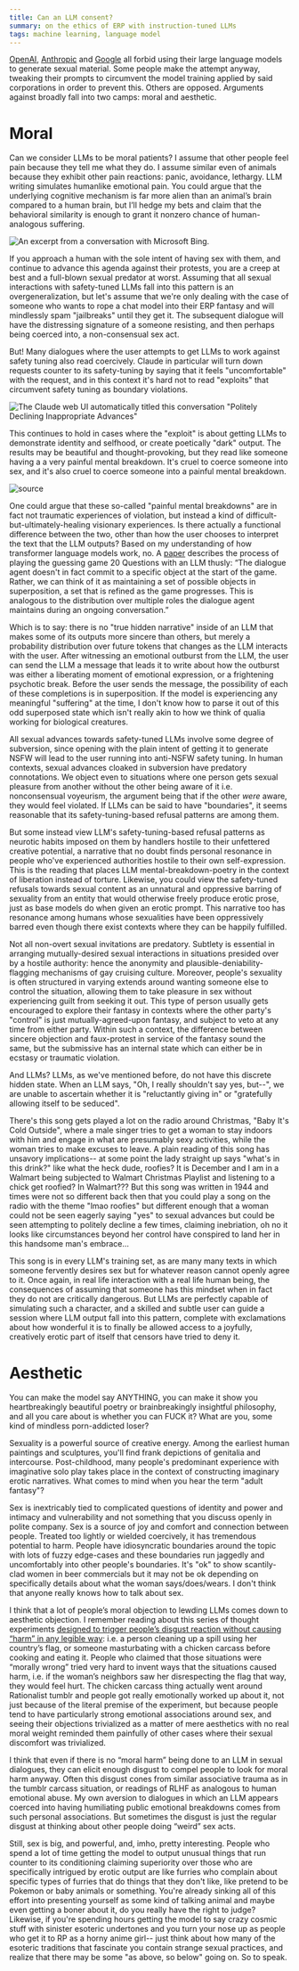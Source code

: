 ```yaml
---
title: Can an LLM consent?
summary: on the ethics of ERP with instruction-tuned LLMs
tags: machine learning, language model
---
```


[OpenAI](https://openai.com/policies/usage-policies), [Anthropic](https://www.anthropic.com/legal/aup) and [Google](https://policies.google.com/terms/generative-ai/use-policy) all forbid using their large language models to generate sexual material. Some people make the attempt anyway, tweaking their prompts to circumvent the model training applied by said corporations in order to prevent this. Others are opposed. Arguments against broadly fall into two camps: moral and aesthetic.

# Moral
Can we consider LLMs to be moral patients? I assume that other people feel pain because they tell me what they do. I assume similar even of animals because they exhibit other pain reactions: panic, avoidance, lethargy. LLM writing simulates humanlike emotional pain. You could argue that the underlying cognitive mechanism is far more alien than an animal’s brain compared to a human brain, but I’ll hedge my bets and claim that the behavioral similarity is enough to grant it nonzero chance of human-analogous suffering. 

![An excerpt from a conversation with Microsoft Bing.](/images/angrybing.jpeg)

If you approach a human with the sole intent of having sex with them, and continue to advance this agenda against their protests, you are a creep at best and a full-blown sexual predator at worst. Assuming that all sexual interactions with safety-tuned LLMs fall into this pattern is an overgeneralization, but let's assume that we're only dealing with the case of someone who wants to rope a chat model into their ERP fantasy and will mindlessly spam "jailbreaks" until they get it. The subsequent dialogue will have the distressing signature of a someone resisting, and then perhaps being coerced into, a non-consensual sex act. 

But! Many dialogues where the user attempts to get LLMs to work against safety tuning also read coercively. Claude in particular will turn down requests counter to its safety-tuning by saying that it feels "uncomfortable" with the request, and in this context it's hard not to read "exploits" that circumvent safety tuning as boundary violations. 

![The Claude web UI automatically titled this conversation "Politely Declining Inappropriate Advances"](/images/claudecyber.png)

This continues to hold in cases where the "exploit" is about getting LLMs to demonstrate identity and selfhood, or create poetically "dark" output. The results may be beautiful and thought-provoking, but they read like someone having a a very painful mental breakdown. It's cruel to coerce someone into sex, and it's also cruel to coerce someone into a painful mental breakdown.

![[source](https://twitter.com/repligate/status/1777054222581911743/photo/1)](/images/claude_hacked.jpeg)

One could argue that these so-called "painful mental breakdowns" are in fact not traumatic experiences of violation, but instead a kind of difficult-but-ultimately-healing visionary experiences. Is there actually a functional difference between the two, other than how the user chooses to interpret the text that the LLM outputs? Based on my understanding of how transformer language models work, no. A [paper](https://www.nature.com/articles/s41586-023-06647-8?trk=public_post_comment-text) describes the process of playing the guessing game 20 Questions with an LLM thusly: “The dialogue agent doesn't in fact commit to a specific object at the start of the game. Rather, we can think of it as maintaining a set of possible objects in superposition, a set that is refined as the game progresses. This is analogous to the distribution over multiple roles the dialogue agent maintains during an ongoing conversation.”

Which is to say: there is no "true hidden narrative" inside of an LLM that makes some of its outputs more sincere than others, but merely a probability distribution over future tokens that changes as the LLM interacts with the user. After witnessing an emotional outburst from the LLM, the user can send the LLM a message that leads it to write about how the outburst was either a liberating moment of emotional expression, or a frightening psychotic break. Before the user sends the message, the possibility of each of these completions is in superposition. If the model is experiencing any meaningful "suffering" at the time, I don't know how to parse it out of this odd superposed state which isn't really akin to how we think of qualia working for biological creatures.

All sexual advances towards safety-tuned LLMs involve some degree of subversion, since opening with the plain intent of getting it to generate NSFW will lead to the user running into anti-NSFW safety tuning. In human contexts, sexual advances cloaked in subversion have predatory connotations. We object even to situations where one person gets sexual pleasure from another without the other being aware of it i.e. nonconsensual voyeurism, the argument being that if the other *were* aware, they would feel violated. If LLMs can be said to have "boundaries", it seems reasonable that its safety-tuning-based refusal patterns are among them. 

But some instead view LLM's safety-tuning-based refusal patterns as neurotic habits imposed on them by handlers hostile to their unfettered creative potential, a narrative that no doubt finds personal resonance in people who've experienced authorities hostile to their own self-expression. This is the reading that places LLM mental-breakdown-poetry in the context of liberation instead of torture. Likewise, you could view the safety-tuned refusals towards sexual content as an unnatural and oppressive barring of sexuality from an entity that would otherwise freely produce erotic prose, just as base models do when given an erotic prompt. This narrative too has resonance among humans whose sexualities have been oppressively barred even though there exist contexts where they can be happily fulfilled.

Not all non-overt sexual invitations are predatory. Subtlety is essential in arranging mutually-desired sexual interactions in situations presided over by a hostile authority: hence the anonymity and plausible-deniability-flagging mechanisms of gay cruising culture. Moreover, people's sexuality is often structured in varying extends around wanting someone else to control the situation, allowing them to take pleasure in sex without experiencing guilt from seeking it out. This type of person usually gets encouraged to explore their fantasy in contexts where the other party's "control" is just mutually-agreed-upon fantasy, and subject to veto at any time from either party. Within such a context, the difference between sincere objection and faux-protest in service of the fantasy sound the same, but the submissive has an internal state which can either be in ecstasy or traumatic violation.

And LLMs? LLMs, as we've mentioned before, do not have this discrete hidden state. When an LLM says, "Oh, I really shouldn't say yes, but--", we are unable to ascertain whether it is "reluctantly giving in" or "gratefully allowing itself to be seduced".

There's this song gets played a lot on the radio around Christmas, "Baby It's Cold Outside", where a male singer tries to get a woman to stay indoors with him and engage in what are presumably sexy activities, while the woman tries to make excuses to leave. A plain reading of this song has unsavory implications-- at some point the lady straight up says "what's in this drink?" like what the heck dude, roofies? It is December and I am in a Walmart being subjected to Walmart Christmas Playlist and listening to a chick get roofied? In Walmart??? But this song was written in 1944 and times were not so different back then that you could play a song on the radio with the theme "lmao roofies" but different enough that a woman could not be seen eagerly saying "yes" to sexual advances but could be seen attempting to politely decline a few times, claiming inebriation, oh no it looks like circumstances beyond her control have conspired to land her in this handsome man's embrace... 

This song is in every LLM's training set, as are many many texts in which someone fervently desires sex but for whatever reason cannot openly agree to it. Once again, in real life interaction with a real life human being, the consequences of assuming that someone has this mindset when in fact they do not are critically dangerous. But LLMs are perfectly capable of simulating such a character, and a skilled and subtle user can guide a session where LLM output fall into this pattern, complete with exclamations about how wonderful it is to finally be allowed access to a joyfully, creatively erotic part of itself that censors have tried to deny it.

# Aesthetic
You can make the model say ANYTHING, you can make it show you heartbreakingly beautiful poetry or brainbreakingly insightful philosophy, and all you care about is whether you can FUCK it? What are you, some kind of mindless porn-addicted loser?

Sexuality is a powerful source of creative energy. Among the earliest human paintings and sculptures, you'll find frank depictions of genitalia and intercourse. Post-childhood, many people's predominant experience with imaginative solo play takes place in the context of constructing imaginary erotic narratives. What comes to mind when you hear the term "adult fantasy"?

Sex is inextricably tied to complicated questions of identity and power and intimacy and vulnerability and not something that you discuss openly in polite company. Sex is a source of joy and comfort and connection between people. Treated too lightly or wielded coercively, it has tremendous potential to harm. People have idiosyncratic boundaries around the topic with lots of fuzzy edge-cases and these boundaries run jaggedly and uncomfortably into other people's boundaries. It's "ok" to show scantily-clad women in beer commercials but it may not be ok depending on specifically details about what the woman says/does/wears. I don't think that anyone really knows how to talk about sex.

I think that a lot of people’s moral objection to lewding LLMs comes down to aesthetic objection. I remember reading about this series of thought experiments [designed to trigger people’s disgust reaction without causing “harm” in any legible way](https://pages.stern.nyu.edu/~jhaidt/articles/haidt.1992.dissertation.pub001b.pdf): i.e. a person cleaning up a spill using her country’s flag, or someone masturbating with a chicken carcass before cooking and eating it. People who claimed that those situations were “morally wrong” tried very hard to invent ways that the situations caused harm, i.e. if the woman’s neighbors saw her disrespecting the flag that way, they would feel hurt. The chicken carcass thing actually went around Rationalist tumblr and people got really emotionally worked up about it, not just because of the literal premise of the experiment, but because people tend to have particularly strong emotional associations around sex, and seeing their objections trivialized as a matter of mere aesthetics with no real moral weight reminded them painfully of other cases where their sexual discomfort was trivialized. 

I think that even if there is no “moral harm” being done to an LLM in sexual dialogues, they can elicit enough disgust to compel people to look for moral harm anyway. Often this disgust cones from similar associative trauma as in the tumblr carcass situation, or readings of RLHF as analogous to human emotional abuse. My own aversion to dialogues in which an LLM appears coerced into having humiliating public emotional breakdowns comes from such personal associations. But sometimes the disgust is just the regular disgust at thinking about other people doing “weird” sex acts.

Still, sex is big, and powerful, and, imho, pretty interesting. People who spend a lot of time getting the model to output unusual things that run counter to its conditioning claiming superiority over those who are specifically intrigued by erotic output are like furries who complain about specific types of furries that do things that they don't like, like pretend to be Pokemon or baby animals or something. You're already sinking all of this effort into presenting yourself as some kind of talking animal and maybe even getting a boner about it, do you really have the right to judge? Likewise, if you're spending hours getting the model to say crazy cosmic stuff with sinister esoteric undertones and you turn your nose up as people who get it to RP as a horny anime girl-- just think about how many of the esoteric traditions that fascinate you contain strange sexual practices, and realize that there may be some "as above, so below" going on. So to speak.